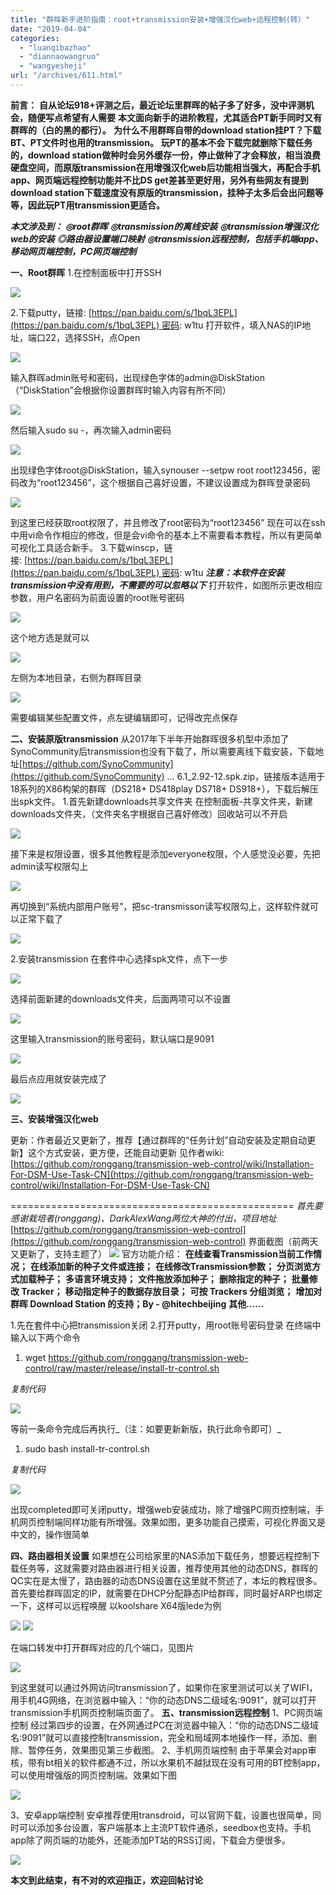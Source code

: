 ```yaml
---
title: "群晖新手进阶指南：root+transmission安装+增强汉化web+远程控制(转）"
date: "2019-04-04"
categories: 
  - "luanqibazhao"
  - "diannaowangruo"
  - "wangyesheji"
url: "/archives/611.html"
---
```


**前言：** **自从论坛918+评测之后，最近论坛里群晖的帖子多了好多，没中评测机会，随便写点希望有人需要** **本文面向新手的进阶教程，尤其适合PT新手同时又有群晖的（白的黑的都行）。** **为什么不用群晖自带的download station挂PT？下载BT、PT文件时也用的transmission。** **玩PT的基本不会下载完就删除下载任务的，download station做种时会另外缓存一份，停止做种了才会释放，相当浪费硬盘空间，而原版transmission在用增强汉化web后功能相当强大，再配合手机app、网页端远程控制功能并不比DS get差甚至更好用，另外有些网友有提到download station下载速度没有原版的transmission，挂种子太多后会出问题等等，因此玩PT用transmission更适合。**

**_本文涉及到：_** **_◎root群晖_** **_◎transmission的离线安装_** **_◎transmission增强汉化web的安装_** **_◎路由器设置端口映射_** **_◎transmission远程控制，包括手机端app、移动网页端控制，PC网页端控制_**

**一、Root群晖** 1.在控制面板中打开SSH

![](http://img.zhoujie218.top/wp-content/uploads/2019/04/193700rh3cyysp56763c2220190404-1.jpg)

2.下载putty，链接: [](https://pan.baidu.com/s/1bqL3EPL)[](https://pan.baidu.com/s/1bqL3EPL)[https://pan.baidu.com/s/1bqL3EPL](https://pan.baidu.com/s/1bqL3EPL) 密码: w1tu 打开软件，填入NAS的IP地址，端口22，选择SSH，点Open

![](http://img.zhoujie218.top/wp-content/uploads/2019/04/193808yga4czr8h3rhcytz20190404-1.jpg)

输入群晖admin账号和密码，出现绿色字体的admin@DiskStation（“DiskStation”会根据你设置群晖时输入内容有所不同）

![](http://img.zhoujie218.top/wp-content/uploads/2019/04/193856vvso9tjy5rx5jzxe20190404-1.jpg)

然后输入sudo su -，再次输入admin密码

![](http://img.zhoujie218.top/wp-content/uploads/2019/04/193922ccjddohzrtschjhj20190404-1.jpg)

出现绿色字体root@DiskStation，输入synouser --setpw root root123456，密码改为“root123456”，这个根据自己喜好设置，不建议设置成为群晖登录密码

![](http://img.zhoujie218.top/wp-content/uploads/2019/04/193951wa7cs48vujs6u3l220190404-1.jpg)

到这里已经获取root权限了，并且修改了root密码为“root123456” 现在可以在ssh中用vi命令作相应的修改，但是会vi命令的基本上不需要看本教程，所以有更简单可视化工具适合新手。 3.下载winscp，链接: [](https://pan.baidu.com/s/1bqL3EPL)[](https://pan.baidu.com/s/1bqL3EPL)[https://pan.baidu.com/s/1bqL3EPL](https://pan.baidu.com/s/1bqL3EPL) 密码: w1tu _**注意：本软件在安装transmission中没有用到，不需要的可以忽略以下**_ 打开软件，如图所示更改相应参数，用户名密码为前面设置的root账号密码

![](http://img.zhoujie218.top/wp-content/uploads/2019/04/194047mtxlmzbztqz56qml20190404-1.jpg)

这个地方选是就可以

![](http://img.zhoujie218.top/wp-content/uploads/2019/04/194145f95ldz293fvysfp020190404-1.jpg)

左侧为本地目录，右侧为群晖目录

![](http://img.zhoujie218.top/wp-content/uploads/2019/04/194156nxjx33319m78mjat20190404-1.jpg)

需要编辑某些配置文件，点左键编辑即可，记得改完点保存

**二、安装原版transmission** 从2017年下半年开始群晖很多机型中添加了SynoCommunity后transmission也没有下载了，所以需要离线下载安装，下载地址[](https://github.com/SynoCommunity/spksrc/files/1417690/transmission_apollolake-6.1_2.92-12.spk.zip)[](https://github.com/SynoCommunity)[https://github.com/SynoCommunity](https://github.com/SynoCommunity) ... 6.1\_2.92-12.spk.zip，链接版本适用于18系列的X86构架的群晖（DS218+ DS418play DS718+ DS918+），下载后解压出spk文件。 1.首先新建downloads共享文件夹 在控制面板-共享文件夹，新建downloads文件夹，（文件夹名字根据自己喜好修改）回收站可以不开启

![](http://img.zhoujie218.top/wp-content/uploads/2019/04/194328nwc50bei70w5b40q20190404-1.jpg)

接下来是权限设置，很多其他教程是添加everyone权限，个人感觉没必要，先把admin读写权限勾上

![](http://img.zhoujie218.top/wp-content/uploads/2019/04/194414acjg0c9jhyxj9h6g20190404-1.jpg)

再切换到“系统内部用户账号”，把sc-transmisson读写权限勾上，这样软件就可以正常下载了

![](http://img.zhoujie218.top/wp-content/uploads/2019/04/194421psxxwnwnlwzw62wg20190404-1.jpg)

2.安装transmission 在套件中心选择spk文件，点下一步

![](http://img.zhoujie218.top/wp-content/uploads/2019/04/194533ujbz6qg2j8ll8ljl20190404-1.jpg)

选择前面新建的downloads文件夹，后面两项可以不设置

![](http://img.zhoujie218.top/wp-content/uploads/2019/04/194547ghs50cscaazkpace20190404-1.jpg)

这里输入transmission的账号密码，默认端口是9091

![](http://img.zhoujie218.top/wp-content/uploads/2019/04/194630ijh9hptpshtngpk620190404-1.jpg)

最后点应用就安装完成了

![](http://img.zhoujie218.top/wp-content/uploads/2019/04/194647q8r2w11lcel1x1jn20190404-1.jpg)

**三、安装增强汉化web**

更新：作者最近又更新了，推荐【通过群晖的“任务计划”自动安装及定期自动更新】这个方式安装，更方便，还能自动更新 见作者wiki:[](https://github.com/ronggang/transmission-web-control/wiki/Installation-For-DSM-Use-Task-CN)[](https://github.com/ronggang/transmission-web-control/wiki/Installation-For-DSM-Use-Task-CN)[https://github.com/ronggang/transmission-web-control/wiki/Installation-For-DSM-Use-Task-CN](https://github.com/ronggang/transmission-web-control/wiki/Installation-For-DSM-Use-Task-CN)

\================================================= _首先要感谢栽培者(ronggang)、DarkAlexWang两位大神的付出，项目地址_[](https://github.com/ronggang/transmission-web-control)[](https://github.com/ronggang/transmission-web-control)[https://github.com/ronggang/transmission-web-control](https://github.com/ronggang/transmission-web-control) 界面截图（前两天又更新了，支持主题了） ![](http://img.zhoujie218.top/wp-content/uploads/2019/04/194951u4d2xxfyx4y0044g20190404-1.png) 官方功能介绍： **在线查看Transmission当前工作情况；** **在线添加新的种子文件或连接；** **在线修改Transmission参数；** **分页浏览方式加载种子；** **多语言环境支持；** **文件拖放添加种子；** **删除指定的种子；** **批量修改 Tracker；** **移动指定种子的数据存放目录；** **可按 Trackers 分组浏览；** **增加对群晖 Download Station 的支持；By - @hitechbeijing** **其他……** 

1.先在套件中心把transmission关闭 2.打开putty，用root账号密码登录 在终端中输入以下两个命令

1. wget https://github.com/ronggang/transmission-web-control/raw/master/release/install-tr-control.sh

_复制代码_

![](http://img.zhoujie218.top/wp-content/uploads/2019/04/195053iszkvhyxtzlvxxoy20190404-1.jpg)

等前一条命令完成后再执行_（注：如要更新新版，执行此命令即可）_

1. sudo bash install-tr-control.sh

_复制代码_

![](http://img.zhoujie218.top/wp-content/uploads/2019/04/195118ks5fzcbsup4euis420190404-1.jpg)

出现completed即可关闭putty，增强web安装成功，除了增强PC网页控制端，手机网页控制端同样功能有所增强。效果如图，更多功能自己摸索，可视化界面又是中文的，操作很简单

**四、路由器相关设置** 如果想在公司给家里的NAS添加下载任务，想要远程控制下载任务等，这就需要对路由器进行相关设置，推荐使用其他的动态DNS，群晖的QC实在是太慢了，路由器的动态DNS设置在这里就不赘述了，本坛的教程很多。 首先要给群晖固定的IP，就需要在DHCP分配静态IP给群晖，同时最好ARP也绑定一下，这样可以远程唤醒 以koolshare X64版lede为例

![](http://img.zhoujie218.top/wp-content/uploads/2019/04/195335bmhu6uhooo7k67o720190404-1.jpg) ![](http://img.zhoujie218.top/wp-content/uploads/2019/04/195338w8uot6vuoqx9n86u20190404-1.jpg)

在端口转发中打开群晖对应的几个端口，见图片

![](http://img.zhoujie218.top/wp-content/uploads/2019/04/195236er9r2zs7zun9ydwn20190404-1.jpg)

到这里就可以通过外网访问transmission了，如果你在家里测试可以关了WIFI，用手机4G网络，在浏览器中输入：“你的动态DNS二级域名:9091”，就可以打开transmission手机网页控制端页面了。 **五、transmission远程控制** 1、PC网页端控制 经过第四步的设置，在外网通过PC在浏览器中输入：“你的动态DNS二级域名:9091”就可以直接控制transmission，完全和局域网本地操作一样，添加、删除、暂停任务，效果图见第三步截图。 2、手机网页端控制 由于苹果会对app审核，带有bt相关的软件都通不过，所以水果机不越狱现在没有可用的BT控制app，可以使用增强版的网页控制端。效果如下图

![](http://img.zhoujie218.top/wp-content/uploads/2019/04/195534y90n1w1wjjoic94j20190404-1.png)

3、安卓app端控制 安卓推荐使用transdroid，可以官网下载，设置也很简单，同时可以添加多台设置，客户端基本上主流PT软件通杀，seedbox也支持。手机app除了网页端的功能外，还能添加PT站的RSS订阅，下载会方便很多。

![](http://img.zhoujie218.top/wp-content/uploads/2019/04/195604n4hqlsw4q4hvvuuh20190404-1.jpg)

**本文到此结束，有不对的欢迎指正，欢迎回帖讨论**
